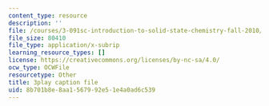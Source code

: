 ```yaml
---
content_type: resource
description: ''
file: /courses/3-091sc-introduction-to-solid-state-chemistry-fall-2010/8b701b8e8aa1567992e51e4a0ad6c539_h1dWUja7_5A.vtt
file_size: 80410
file_type: application/x-subrip
learning_resource_types: []
license: https://creativecommons.org/licenses/by-nc-sa/4.0/
ocw_type: OCWFile
resourcetype: Other
title: 3play caption file
uid: 8b701b8e-8aa1-5679-92e5-1e4a0ad6c539
---
```

